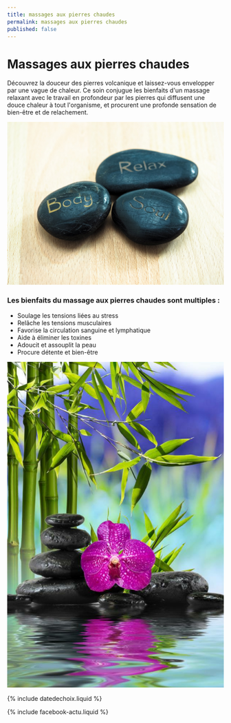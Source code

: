 ```yaml
---
title: massages aux pierres chaudes
permalink: massages aux pierres chaudes
published: false
---
```


# Massages aux pierres chaudes


Découvrez la douceur des pierres volcanique et laissez-vous envelopper par une vague de chaleur. Ce soin conjugue les bienfaits d'un massage relaxant avec le travail en profondeur par les pierres qui diffusent une douce chaleur à tout l'organisme, et procurent une profonde sensation de bien-être et de relachement. 

![](./images/wellness-955796_1920.jpg)

### Les bienfaits du massage aux pierres chaudes sont multiples : 

- Soulage les tensions liées au stress
- Relâche les tensions musculaires
- Favorise la circulation sanguine et lymphatique
- Aide à éliminer les toxines
- Adoucit et assouplit la peau
- Procure détente et bien-être

![](./images/Pierres1.png)




{% include datedechoix.liquid %}

{% include facebook-actu.liquid %}
